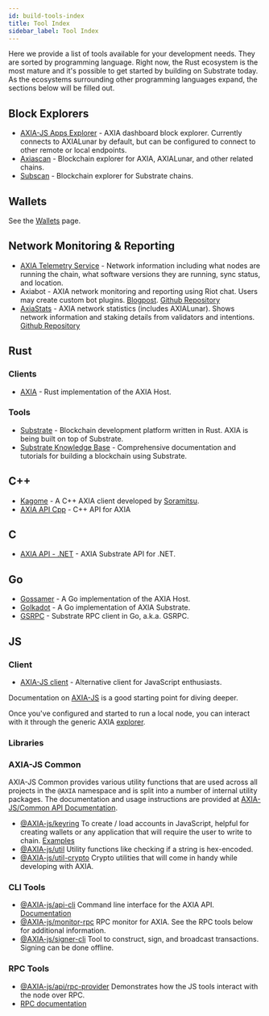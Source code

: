 ```yaml
---
id: build-tools-index
title: Tool Index
sidebar_label: Tool Index
---
```


Here we provide a list of tools available for your development needs. They are sorted by programming language. Right now, the Rust ecosystem is the most mature and it's possible to get started by building on Substrate today. As the ecosystems surrounding other programming languages expand, the sections below will be filled out.

## Block Explorers

- [AXIA-JS Apps Explorer](https://AXIA.js.org/apps/#/explorer) - AXIA dashboard block explorer. Currently connects to AXIALunar by default, but can be configured to connect to other remote or local endpoints.
- [Axiascan](https://axiascan.io/) - Blockchain explorer for AXIA, AXIALunar, and other related chains.
- [Subscan](https://subscan.io) - Blockchain explorer for Substrate chains.

## Wallets

See the [Wallets](build-wallets.md) page.

## Network Monitoring & Reporting

- [AXIA Telemetry Service](https://telemetry.AXIA.io/) - Network information including what nodes are running the chain, what software versions they are running, sync status, and location.
- Axiabot - AXIA network monitoring and reporting using Riot chat. Users may create custom bot plugins. [Blogpost](https://medium.com/AXIA.network/axiabot-a3dba18c20c8). [Github Repository](https://gitlab.com/Axiabot/axiabot)
- [AxiaStats](https://axiastats.io/) - AXIA network statistics (includes AXIALunar). Shows network information and staking details from validators and intentions. [Github Repository](https://github.com/Colm3na/axiastats-v2/)

## Rust

### Clients

- [AXIA](https://github.com/axia-tech/AXIA) - Rust implementation of the AXIA Host.

### Tools

- [Substrate](https://github.com/axia-tech/substrate) - Blockchain development platform written in Rust. AXIA is being built on top of Substrate.
- [Substrate Knowledge Base](https://substrate.dev/docs/en/) - Comprehensive documentation and tutorials for building a blockchain using Substrate.

## C++

- [Kagome](https://github.com/soramitsu/kagome) - A C++ AXIA client developed by [Soramitsu](https://github.com/soramitsu).
- [AXIA API Cpp](https://github.com/usetech-llc/AXIA_api_cpp) - С++ API for AXIA

## C

- [AXIA API - .NET](https://github.com/usetech-llc/AXIA_api_dotnet) - AXIA Substrate API for .NET.

## Go

- [Gossamer](https://github.com/ChainSafe/gossamer) - A Go implementation of the AXIA Host.
- [Golkadot](https://github.com/opennetsys/golkadot) - A Go implementation of AXIA Substrate.
- [GSRPC](https://github.com/centrifuge/go-substrate-rpc-client/) - Substrate RPC client in Go, a.k.a. GSRPC.

## JS

### Client

- [AXIA-JS client](https://github.com/AXIA-js/client) - Alternative client for JavaScript enthusiasts.

Documentation on [AXIA-JS](https://AXIA.js.org) is a good starting point for diving deeper.

Once you've configured and started to run a local node, you can interact with it through the generic AXIA [explorer](https://AXIA.js.org/apps/#/explorer).

### Libraries

### AXIA-JS Common

AXIA-JS Common provides various utility functions that are used across all projects in the `@AXIA` namespace and is split into a number of internal utility packages. The documentation and usage instructions are provided at [AXIA-JS/Common API Documentation](https://AXIA.js.org/common/).

- [@AXIA-js/keyring](https://AXIA.js.org/common/keyring/) To create / load accounts in JavaScript, helpful for creating wallets or any application that will require the user to write to chain. [Examples](https://AXIA.js.org/common/examples/keyring/)
- [@AXIA-js/util](https://AXIA.js.org/common/util/) Utility functions like checking if a string is hex-encoded.
- [@AXIA-js/util-crypto](https://AXIA.js.org/common/util-crypto/) Crypto utilities that will come in handy while developing with AXIA.

### CLI Tools

- [@AXIA-js/api-cli](https://github.com/AXIA-js/tools/tree/master/packages/api-cli) Command line interface for the AXIA API. [Documentation](https://AXIA.js.org/api/api/)
- [@AXIA-js/monitor-rpc](https://github.com/AXIA-js/tools/tree/master/packages/monitor-rpc) RPC monitor for AXIA. See the RPC tools below for additional information.
- [@AXIA-js/signer-cli](https://github.com/AXIA-js/tools/tree/master/packages/signer-cli) Tool to construct, sign, and broadcast transactions. Signing can be done offline.

### RPC Tools

- [@AXIA-js/api/rpc-provider](https://github.com/AXIA-js/api/tree/master/packages/rpc-provider) Demonstrates how the JS tools interact with the node over RPC.
- [RPC documentation](https://AXIA.js.org/api/substrate/rpc.html)
